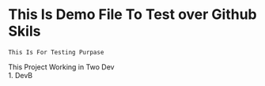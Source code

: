 # This Is Demo File To Test over Github Skils
	This Is For Testing Purpase
This Project Working in Two Dev  
	1. DevB
